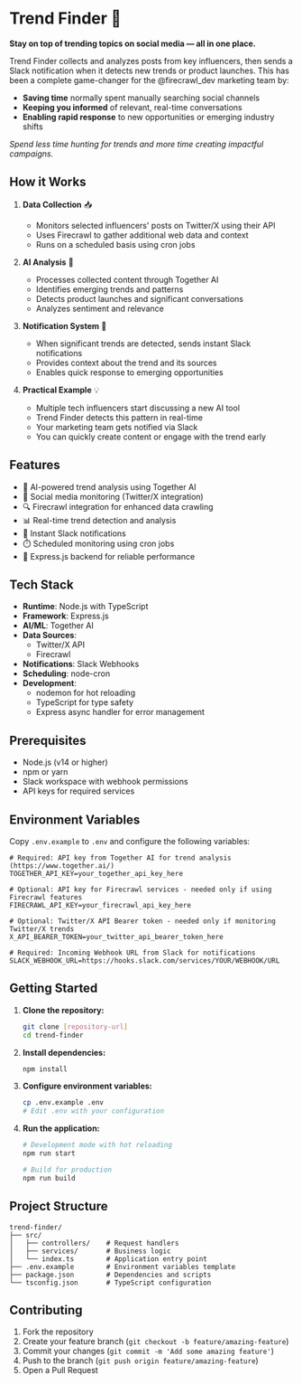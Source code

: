 # Trend Finder 🔦

**Stay on top of trending topics on social media — all in one place.**

Trend Finder collects and analyzes posts from key influencers, then sends a Slack notification when it detects new trends or product launches. This has been a complete game-changer for the @firecrawl_dev marketing team by:

- **Saving time** normally spent manually searching social channels
- **Keeping you informed** of relevant, real-time conversations
- **Enabling rapid response** to new opportunities or emerging industry shifts

_Spend less time hunting for trends and more time creating impactful campaigns._

## How it Works

1. **Data Collection** 📥
   - Monitors selected influencers' posts on Twitter/X using their API
   - Uses Firecrawl to gather additional web data and context
   - Runs on a scheduled basis using cron jobs

2. **AI Analysis** 🧠
   - Processes collected content through Together AI
   - Identifies emerging trends and patterns
   - Detects product launches and significant conversations
   - Analyzes sentiment and relevance

3. **Notification System** 📢
   - When significant trends are detected, sends instant Slack notifications
   - Provides context about the trend and its sources
   - Enables quick response to emerging opportunities

4. **Practical Example** 💡
   - Multiple tech influencers start discussing a new AI tool
   - Trend Finder detects this pattern in real-time
   - Your marketing team gets notified via Slack
   - You can quickly create content or engage with the trend early

## Features

- 🤖 AI-powered trend analysis using Together AI
- 📱 Social media monitoring (Twitter/X integration)
- 🔍 Firecrawl integration for enhanced data crawling
- 📊 Real-time trend detection and analysis
- 💬 Instant Slack notifications
- ⏱️ Scheduled monitoring using cron jobs
- 🎯 Express.js backend for reliable performance

## Tech Stack

- **Runtime**: Node.js with TypeScript
- **Framework**: Express.js
- **AI/ML**: Together AI
- **Data Sources**:
  - Twitter/X API
  - Firecrawl
- **Notifications**: Slack Webhooks
- **Scheduling**: node-cron
- **Development**:
  - nodemon for hot reloading
  - TypeScript for type safety
  - Express async handler for error management

## Prerequisites

- Node.js (v14 or higher)
- npm or yarn
- Slack workspace with webhook permissions
- API keys for required services

## Environment Variables

Copy `.env.example` to `.env` and configure the following variables:

```
# Required: API key from Together AI for trend analysis (https://www.together.ai/)
TOGETHER_API_KEY=your_together_api_key_here

# Optional: API key for Firecrawl services - needed only if using Firecrawl features
FIRECRAWL_API_KEY=your_firecrawl_api_key_here

# Optional: Twitter/X API Bearer token - needed only if monitoring Twitter/X trends
X_API_BEARER_TOKEN=your_twitter_api_bearer_token_here

# Required: Incoming Webhook URL from Slack for notifications
SLACK_WEBHOOK_URL=https://hooks.slack.com/services/YOUR/WEBHOOK/URL
```

## Getting Started

1. **Clone the repository:**
   ```bash
   git clone [repository-url]
   cd trend-finder
   ```

2. **Install dependencies:**
   ```bash
   npm install
   ```

3. **Configure environment variables:**
   ```bash
   cp .env.example .env
   # Edit .env with your configuration
   ```

4. **Run the application:**
   ```bash
   # Development mode with hot reloading
   npm run start

   # Build for production
   npm run build
   ```

## Project Structure

```
trend-finder/
├── src/
│   ├── controllers/    # Request handlers
│   ├── services/       # Business logic
│   └── index.ts        # Application entry point
├── .env.example        # Environment variables template
├── package.json        # Dependencies and scripts
└── tsconfig.json       # TypeScript configuration
```

## Contributing

1. Fork the repository
2. Create your feature branch (`git checkout -b feature/amazing-feature`)
3. Commit your changes (`git commit -m 'Add some amazing feature'`)
4. Push to the branch (`git push origin feature/amazing-feature`)
5. Open a Pull Request
